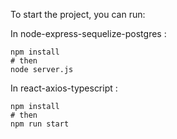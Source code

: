 To start the project, you can run:

In node-express-sequelize-postgres :
```
npm install
# then
node server.js
```

In react-axios-typescript :
```
npm install
# then
npm run start
```

